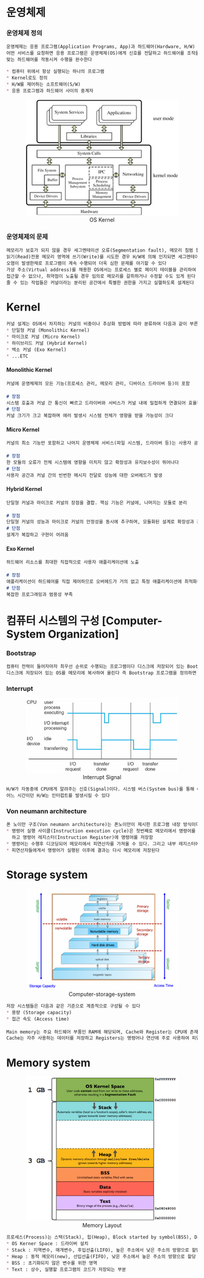 # 운영체제

### 운영체제 정의
```md
운영체제는 응용 프로그램(Application Programs, App)과 하드웨어(Hardware, H/W) 사이에 위치하며, 사용자가 응용 프로그램을 통해서
어떤 서비스를 요청하면 응용 프로그램은 운영체제(OS)에게 신호를 전달하고 하드웨어를 조작을 요청한다. 요청 받은 운영체제는 서비스에
맞는 하드웨어를 작동시켜 수행을 완수한다
```

```md
* 컴퓨터 위에서 항상 실행되는 하나의 프로그램
* Kernel로도 정의
* H/W를 제어하는 소프트웨어(S/W)
* 응용 프로그램과 하드웨어 사이의 중계자
```

<figure align="center">
  <img src="./img/os-n-kernel-fig1.jpeg" alt="" width=400>
  <figcaption align="center">OS Kernel</figcaption>
</figure>

### 운영체제의 문제
```md
메모리가 보호가 되지 않을 경우 세그멘테이션 오류(Segmentation fault), 메모리 침범 등 다양한 문제가 발생할 수 있으며, 
읽기(Read)전용 메모리 영역에 쓰기(Write)를 시도한 경우 H/W에 의해 인지되면 세그멘테이션 오류가 발생하지만 인지가 안됐을 때는 
오염이 발생한채로 프로그램이 계속 수행되어 더욱 심한 문제를 야기할 수 있다
가상 주소(Virtual address)를 채용한 OS에서는 프로세스 별로 페이지 테이블을 관리하여 원칙적으로는 다른 프로세스의 메모리 영역에
접근할 수 없으나, 취약점이 노출될 경우 임의로 메모리를 갈취하거나 수정할 수도 있게 된다 결국 보안을 위해 시스템 자체에 영향을
줄 수 있는 작업들은 커널이라는 분리된 공간에서 특별한 권한을 가지고 실핼하도록 설계된다
```

# Kernel
```md
커널 설계는 OS에서 차지하는 커널의 비중이나 추상화 방법에 따라 분류하여 다음과 같이 부른다
* 단일형 커널 (Monolithic Kernel)
* 마이크로 커널 (Micro Kernel)
* 하이브리드 커널 (Hybrid Kernel)
* 엑소 커널 (Exo Kernel)
* ...ETC
```

#### Monolithic Kernel
```md
커널에 운영체제의 모든 기능(프로세스 관리, 메모리 관리, 디바이스 드라이버 등)이 포함

# 장점
시스템 호출과 커널 간 통신이 빠르고 드라이버와 서비스가 커널 내에 밀접하게 연결되어 효율적이다
# 단점
커널 크기가 크고 복잡하며 에러 발생시 시스템 전체가 영향을 받을 가능성이 크다
```

#### Micro Kernel
```md
커널의 최소 기능만 포함하고 나머지 운영체제 서비스(파일 시스템, 드라이버 등)는 사용자 공간에서 실행

# 장점
한 모듈의 오류가 전체 시스템에 영향을 미치지 않고 확장성과 유지보수성이 뛰어나다
# 단점
사용자 공간과 커널 간의 빈번한 메시지 전달로 성능에 대한 오버헤드가 발생
```

#### Hybrid Kernel
```md
단일형 커널과 마이크로 커널의 장점을 결합. 핵심 기능은 커널에, 나머지는 모듈로 분리

# 장점
단일형 커널의 성능과 마이크로 커널의 안정성을 동시에 추구하며, 모듈화된 설계로 확장성과 관리가 용이하다
# 단점
설계가 복잡하고 구현이 어려움
```

#### Exo Kernel
```md
하드웨어 리소스를 최대한 직접적으로 사용자 애플리케이션에 노출

# 장점
애플리케이션이 하드웨어를 직접 제어하므로 오버헤드가 거의 없고 특정 애플리케이션에 최적화된 자원 관리 가능
# 단점
복잡한 프로그래밍과 범용성 부족
```

# 컴퓨터 시스템의 구성 [Computer-System Organization]

### Bootstrap
```md
컴퓨터 전력이 들어자마자 최우선 순위로 수행되는 프로그램이다 디스크에 저장되어 있는 Bootstrap loader를 CPU가 실행하여 
디스크에 저장되어 있는 OS를 메모리에 복사하여 올린다 즉 Bootstrap 프로그램을 정의하면 OS를 메모리에 적재(load)하는 프로그램이다
```

### Interrupt
<figure align="center">
  <img src="./img/Interrupt.png" alt="" width=400>
  <figcaption align="center">Interrupt Signal</figcaption>
</figure>

```md
H/W가 자동중에 CPU에게 알려주는 신호(Signal)이다. 시스템 버스(System bus)를 통해 CPU에게 신호를 전송함 으로써
어느 시간이던 H/W는 인터럽트를 발생시킬 수 있다
```

### Von neumann architecture
```md
폰 노이만 구조(Von neumann architecture)는 폰노이만이 제시한 프로그램 내장 방식이다. 다음과 같이 내장 방식이다
* 명령어 실행 사이클(Instruction execution cycle)은 첫번째로 메모리에서 명령어를 인출(fetches) 
  하고 명령어 레지스터(Instruction Register)에 명령어를 저장함
* 명령어는 수행후 디코딩되어 메모리에서 피연산자를 가져올 수 있다. 그리고 내부 레지스터에 저장된다
* 피연산자들에게서 명령어가 실행된 이후에 결과는 다시 메모리에 저장된다
```

# Storage system
<figure align="center">
  <img src="./img/Computer-storage-system.png" alt="" width=400>
  <figcaption align="center">Computer-storage-system</figcaption>
</figure>

```md
저장 시스템들은 다음과 같은 기준으로 계층적으로 구성될 수 있다
* 용량 (Storage capacity)
* 접근 속도 (Access time)

Main memory는 주요 하드웨어 부품인 RAM에 해당되며, Cache와 Register는 CPU에 존재하는 작은 용량의 기억장치이다
Cache는 자주 사용하는 데이터를 저장하고 Registers는 명령어나 연산에 주로 사용하여 피연산자를 저장한다
```

# Memory system
<figure align="center">
  <img src="./img/Memory-Layout.png" alt="" width=400>
  <figcaption align="center">Memory Layout</figcaption>
</figure>

```md
프로세스(Process)는 스택(Stack), 힙(Heap), Block started by symbol(BSS), Data, Text로 구성되어 있다
* OS Kerner Space : 드라이버 설치
* Stack : 지역변수, 매개변수, 후입선출(LIFO), 높은 주소에서 낮은 주소의 방향으로 할당
* Heap : 동적 메모리(new), 선입선출(FIFO), 낮은 주소에서 높은 주소의 방향으로 할당
* BSS : 초기화되지 않은 변수를 위한 영역
* Text : 상수, 실행할 프로그램의 코드가 저장되는 부분
```